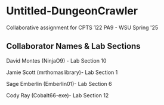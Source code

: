 # Untitled-DungeonCrawler
Collaborative assignment for CPTS 122 PA9 - WSU Spring '25
## Collaborator Names & Lab Sections
David Montes (NinjaO9) - Lab Section 10

Jamie Scott (mrthomaslibrary)- Lab Section 1

Sage Emberlin (Emberlin01)- Lab Section 6

Cody Ray (Cobalt66-exe)- Lab Section 12

